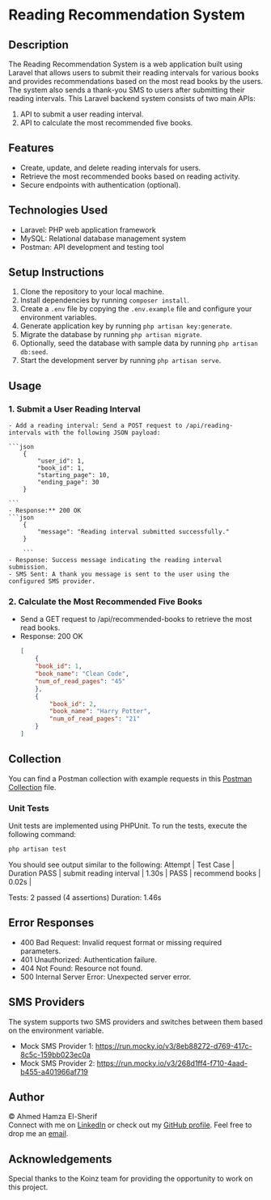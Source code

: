 # Reading Recommendation System

## Description
The Reading Recommendation System is a web application built using Laravel that allows users to submit their reading intervals for various books and provides recommendations based on the most read books by the users. The system also sends a thank-you SMS to users after submitting their reading intervals. This Laravel backend system consists of two main APIs:

1. API to submit a user reading interval.
2. API to calculate the most recommended five books.

## Features
- Create, update, and delete reading intervals for users.
- Retrieve the most recommended books based on reading activity.
- Secure endpoints with authentication (optional).

## Technologies Used
- Laravel: PHP web application framework
- MySQL: Relational database management system
- Postman: API development and testing tool

## Setup Instructions
1. Clone the repository to your local machine.
2. Install dependencies by running `composer install`.
3. Create a `.env` file by copying the `.env.example` file and configure your environment variables.
4. Generate application key by running `php artisan key:generate`.
5. Migrate the database by running `php artisan migrate`.
6. Optionally, seed the database with sample data by running `php artisan db:seed`.
7. Start the development server by running `php artisan serve`.

## Usage
### 1. Submit a User Reading Interval
    - Add a reading interval: Send a POST request to /api/reading-intervals with the following JSON payload:

    ```json
        {
            "user_id": 1,
            "book_id": 1,
            "starting_page": 10,
            "ending_page": 30
        }

    ```
    - Response:** 200 OK
    ```json
        {
            "message": "Reading interval submitted successfully."
        }

        ```
    - Response: Success message indicating the reading interval submission.
    - SMS Sent: A thank you message is sent to the user using the configured SMS provider.

### 2. Calculate the Most Recommended Five Books
- Send a GET request to /api/recommended-books to retrieve the most read books. 
- Response: 200 OK
    ```json
    [
        {
        "book_id": 1,
        "book_name": "Clean Code",
        "num_of_read_pages": "45"
        },
        {
            "book_id": 2,
            "book_name": "Harry Potter",
            "num_of_read_pages": "21"
        }
    ]
    ```

## Collection

You can find a Postman collection with example requests in this [Postman Collection](https://github.com/0xelsherif/Reading-Recommendation-System/blob/master/postman_collection.json) file.

### Unit Tests
Unit tests are implemented using PHPUnit. To run the tests, execute the following command:

```bash
php artisan test
```
You should see output similar to the following:
Attempt | Test Case | Duration
PASS | submit reading interval | 1.30s |
PASS | recommend books | 0.02s |

Tests:    2 passed (4 assertions)
Duration: 1.46s

## Error Responses

- 400 Bad Request: Invalid request format or missing required parameters.
- 401 Unauthorized: Authentication failure.
- 404 Not Found: Resource not found.
- 500 Internal Server Error: Unexpected server error. 

## SMS Providers

The system supports two SMS providers and switches between them based on the environment variable.

- Mock SMS Provider 1: https://run.mocky.io/v3/8eb88272-d769-417c-8c5c-159bb023ec0a
- Mock SMS Provider 2: https://run.mocky.io/v3/268d1ff4-f710-4aad-b455-a401966af719

## Author

&copy; Ahmed Hamza El-Sherif <br>
Connect with me on [LinkedIn](https://www.linkedin.com/in/0xelsherif/) or check out my [GitHub profile](https://github.com/0xelsherif/). Feel free to drop me an [email](mailto:dev.ahmedelsherif@gmail.com).

## Acknowledgements

Special thanks to the Koinz team for providing the opportunity to work on this project.
